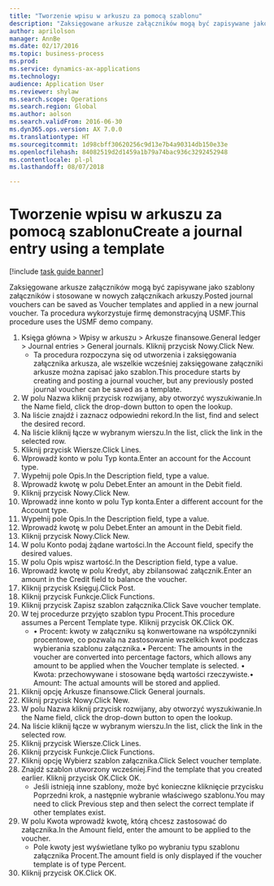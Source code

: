 ```yaml
--- 
title: "Tworzenie wpisu w arkuszu za pomocą szablonu"
description: "Zaksięgowane arkusze załączników mogą być zapisywane jako szablony załączników i stosowane w nowych załącznikach arkuszy."
author: aprilolson
manager: AnnBe
ms.date: 02/17/2016
ms.topic: business-process
ms.prod: 
ms.service: dynamics-ax-applications
ms.technology: 
audience: Application User
ms.reviewer: shylaw
ms.search.scope: Operations
ms.search.region: Global
ms.author: aolson
ms.search.validFrom: 2016-06-30
ms.dyn365.ops.version: AX 7.0.0
ms.translationtype: HT
ms.sourcegitcommit: 1d98cbff30620256c9d13e7b4a90314db150e33e
ms.openlocfilehash: 84082519d2d1459a1b79a74bac936c3292452948
ms.contentlocale: pl-pl
ms.lasthandoff: 08/07/2018

---
```

# <a name="create-a-journal-entry-using-a-template"></a><span data-ttu-id="defb9-103">Tworzenie wpisu w arkuszu za pomocą szablonu</span><span class="sxs-lookup"><span data-stu-id="defb9-103">Create a journal entry using a template</span></span>

[!include [task guide banner](../../includes/task-guide-banner.md)]

<span data-ttu-id="defb9-104">Zaksięgowane arkusze załączników mogą być zapisywane jako szablony załączników i stosowane w nowych załącznikach arkuszy.</span><span class="sxs-lookup"><span data-stu-id="defb9-104">Posted journal vouchers can be saved as Voucher templates and applied in a new journal voucher.</span></span> <span data-ttu-id="defb9-105">Ta procedura wykorzystuje firmę demonstracyjną USMF.</span><span class="sxs-lookup"><span data-stu-id="defb9-105">This procedure uses the USMF demo company.</span></span>

1. <span data-ttu-id="defb9-106">Księga główna > Wpisy w arkuszu > Arkusze finansowe.</span><span class="sxs-lookup"><span data-stu-id="defb9-106">General ledger > Journal entries > General journals.</span></span> <span data-ttu-id="defb9-107">Kliknij przycisk Nowy.</span><span class="sxs-lookup"><span data-stu-id="defb9-107">Click New.</span></span>
    * <span data-ttu-id="defb9-108">Ta procedura rozpoczyna się od utworzenia i zaksięgowania załącznika arkusza, ale wszelkie wcześniej zaksięgowane załączniki arkusze można zapisać jako szablon.</span><span class="sxs-lookup"><span data-stu-id="defb9-108">This procedure starts by creating and posting a journal voucher, but any previously posted journal voucher can be saved as a template.</span></span>  
2. <span data-ttu-id="defb9-109">W polu Nazwa kliknij przycisk rozwijany, aby otworzyć wyszukiwanie.</span><span class="sxs-lookup"><span data-stu-id="defb9-109">In the Name field, click the drop-down button to open the lookup.</span></span>
3. <span data-ttu-id="defb9-110">Na liście znajdź i zaznacz odpowiedni rekord.</span><span class="sxs-lookup"><span data-stu-id="defb9-110">In the list, find and select the desired record.</span></span>
4. <span data-ttu-id="defb9-111">Na liście kliknij łącze w wybranym wierszu.</span><span class="sxs-lookup"><span data-stu-id="defb9-111">In the list, click the link in the selected row.</span></span>
5. <span data-ttu-id="defb9-112">Kliknij przycisk Wiersze.</span><span class="sxs-lookup"><span data-stu-id="defb9-112">Click Lines.</span></span>
6. <span data-ttu-id="defb9-113">Wprowadź konto w polu Typ konta.</span><span class="sxs-lookup"><span data-stu-id="defb9-113">Enter an account for the Account type.</span></span>
7. <span data-ttu-id="defb9-114">Wypełnij pole Opis.</span><span class="sxs-lookup"><span data-stu-id="defb9-114">In the Description field, type a value.</span></span>
8. <span data-ttu-id="defb9-115">Wprowadź kwotę w polu Debet.</span><span class="sxs-lookup"><span data-stu-id="defb9-115">Enter an amount in the Debit field.</span></span>
9. <span data-ttu-id="defb9-116">Kliknij przycisk Nowy.</span><span class="sxs-lookup"><span data-stu-id="defb9-116">Click New.</span></span>
10. <span data-ttu-id="defb9-117">Wprowadź inne konto w polu Typ konta.</span><span class="sxs-lookup"><span data-stu-id="defb9-117">Enter a different account for the Account type.</span></span>
11. <span data-ttu-id="defb9-118">Wypełnij pole Opis.</span><span class="sxs-lookup"><span data-stu-id="defb9-118">In the Description field, type a value.</span></span>
12. <span data-ttu-id="defb9-119">Wprowadź kwotę w polu Debet.</span><span class="sxs-lookup"><span data-stu-id="defb9-119">Enter an amount in the Debit field.</span></span>
13. <span data-ttu-id="defb9-120">Kliknij przycisk Nowy.</span><span class="sxs-lookup"><span data-stu-id="defb9-120">Click New.</span></span>
14. <span data-ttu-id="defb9-121">W polu Konto podaj żądane wartości.</span><span class="sxs-lookup"><span data-stu-id="defb9-121">In the Account field, specify the desired values.</span></span>
15. <span data-ttu-id="defb9-122">W polu Opis wpisz wartość.</span><span class="sxs-lookup"><span data-stu-id="defb9-122">In the Description field, type a value.</span></span>
16. <span data-ttu-id="defb9-123">Wprowadź kwotę w polu Kredyt, aby zbilansować załącznik.</span><span class="sxs-lookup"><span data-stu-id="defb9-123">Enter an amount in the Credit field to balance the voucher.</span></span>
17. <span data-ttu-id="defb9-124">Kliknij przycisk Księguj.</span><span class="sxs-lookup"><span data-stu-id="defb9-124">Click Post.</span></span>
18. <span data-ttu-id="defb9-125">Kliknij przycisk Funkcje.</span><span class="sxs-lookup"><span data-stu-id="defb9-125">Click Functions.</span></span>
19. <span data-ttu-id="defb9-126">Kliknij przycisk Zapisz szablon załącznika.</span><span class="sxs-lookup"><span data-stu-id="defb9-126">Click Save voucher template.</span></span>
20. <span data-ttu-id="defb9-127">W tej procedurze przyjęto szablon typu Procent.</span><span class="sxs-lookup"><span data-stu-id="defb9-127">This procedure assumes a Percent Template type.</span></span> <span data-ttu-id="defb9-128">Kliknij przycisk OK.</span><span class="sxs-lookup"><span data-stu-id="defb9-128">Click OK.</span></span>
    * <span data-ttu-id="defb9-129">• Procent: kwoty w załączniku są konwertowane na współczynniki procentowe, co pozwala na zastosowanie wszelkich kwot podczas wybierania szablonu załącznika.</span><span class="sxs-lookup"><span data-stu-id="defb9-129">• Percent: The amounts in the voucher are converted into percentage factors, which allows any amount to be applied when the Voucher template is selected.</span></span>  <span data-ttu-id="defb9-130">• Kwota: przechowywane i stosowane będą wartości rzeczywiste.</span><span class="sxs-lookup"><span data-stu-id="defb9-130">• Amount: The actual amounts will be stored and applied.</span></span>  
21. <span data-ttu-id="defb9-131">Kliknij opcję Arkusze finansowe.</span><span class="sxs-lookup"><span data-stu-id="defb9-131">Click General journals.</span></span>
22. <span data-ttu-id="defb9-132">Kliknij przycisk Nowy.</span><span class="sxs-lookup"><span data-stu-id="defb9-132">Click New.</span></span>
23. <span data-ttu-id="defb9-133">W polu Nazwa kliknij przycisk rozwijany, aby otworzyć wyszukiwanie.</span><span class="sxs-lookup"><span data-stu-id="defb9-133">In the Name field, click the drop-down button to open the lookup.</span></span>
24. <span data-ttu-id="defb9-134">Na liście kliknij łącze w wybranym wierszu.</span><span class="sxs-lookup"><span data-stu-id="defb9-134">In the list, click the link in the selected row.</span></span>
25. <span data-ttu-id="defb9-135">Kliknij przycisk Wiersze.</span><span class="sxs-lookup"><span data-stu-id="defb9-135">Click Lines.</span></span>
26. <span data-ttu-id="defb9-136">Kliknij przycisk Funkcje.</span><span class="sxs-lookup"><span data-stu-id="defb9-136">Click Functions.</span></span>
27. <span data-ttu-id="defb9-137">Kliknij opcję Wybierz szablon załącznika.</span><span class="sxs-lookup"><span data-stu-id="defb9-137">Click Select voucher template.</span></span>
28. <span data-ttu-id="defb9-138">Znajdź szablon utworzony wcześniej.</span><span class="sxs-lookup"><span data-stu-id="defb9-138">Find the template that you created earlier.</span></span> <span data-ttu-id="defb9-139">Kliknij przycisk OK.</span><span class="sxs-lookup"><span data-stu-id="defb9-139">Click OK.</span></span>
    * <span data-ttu-id="defb9-140">Jeśli istnieją inne szablony, może być konieczne kliknięcie przycisku Poprzedni krok, a następnie wybranie właściwego szablonu.</span><span class="sxs-lookup"><span data-stu-id="defb9-140">You may need to click Previous step and then select the correct template if other templates exist.</span></span>  
29. <span data-ttu-id="defb9-141">W polu Kwota wprowadź kwotę, którą chcesz zastosować do załącznika.</span><span class="sxs-lookup"><span data-stu-id="defb9-141">In the Amount field, enter the amount to be applied to the voucher.</span></span>
    * <span data-ttu-id="defb9-142">Pole kwoty jest wyświetlane tylko po wybraniu typu szablonu załącznika Procent.</span><span class="sxs-lookup"><span data-stu-id="defb9-142">The amount field is only displayed if the voucher template is of type Percent.</span></span>  
30. <span data-ttu-id="defb9-143">Kliknij przycisk OK.</span><span class="sxs-lookup"><span data-stu-id="defb9-143">Click OK.</span></span>


